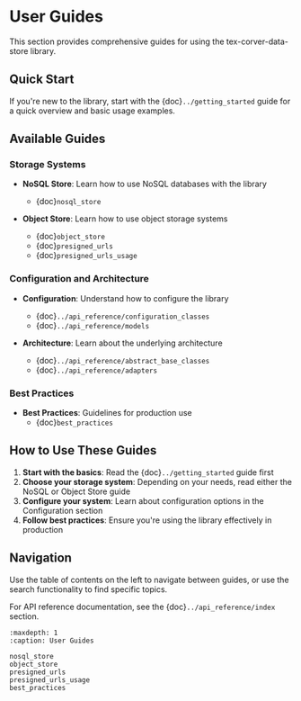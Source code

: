 # User Guides

This section provides comprehensive guides for using the tex-corver-data-store library.

## Quick Start

If you're new to the library, start with the {doc}`../getting_started` guide for a quick overview and basic usage examples.

## Available Guides

### Storage Systems

- **NoSQL Store**: Learn how to use NoSQL databases with the library
  - {doc}`nosql_store`

- **Object Store**: Learn how to use object storage systems
  - {doc}`object_store`
  - {doc}`presigned_urls`
  - {doc}`presigned_urls_usage`

### Configuration and Architecture

- **Configuration**: Understand how to configure the library
  - {doc}`../api_reference/configuration_classes`
  - {doc}`../api_reference/models`

- **Architecture**: Learn about the underlying architecture
  - {doc}`../api_reference/abstract_base_classes`
  - {doc}`../api_reference/adapters`

### Best Practices

- **Best Practices**: Guidelines for production use
  - {doc}`best_practices`

## How to Use These Guides

1. **Start with the basics**: Read the {doc}`../getting_started` guide first
2. **Choose your storage system**: Depending on your needs, read either the NoSQL or Object Store guide
3. **Configure your system**: Learn about configuration options in the Configuration section
4. **Follow best practices**: Ensure you're using the library effectively in production

## Navigation

Use the table of contents on the left to navigate between guides, or use the search functionality to find specific topics.

For API reference documentation, see the {doc}`../api_reference/index` section.

```{toctree}
:maxdepth: 1
:caption: User Guides

nosql_store
object_store
presigned_urls
presigned_urls_usage
best_practices
```